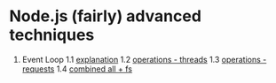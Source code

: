 # Node.js (fairly) advanced techniques

1. Event Loop
1.1 [explanation](./1-event-loop.js)
1.2 [operations - threads](./2-threads.js)
1.3 [operations - requests](./3-async.js)
1.4 [combined all + fs](./4-multitask.js)

